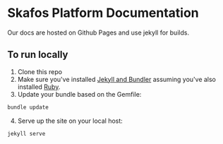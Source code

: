 # Skafos Platform Documentation
Our docs are hosted on Github Pages and use jekyll for builds.

## To run locally
1. Clone this repo
2. Make sure you've installed [Jekyll and Bundler](https://jekyllrb.com/docs/installation/macos/#install-jekyll) assuming you've also installed [Ruby](https://jekyllrb.com/docs/installation/macos).
3. Update your bundle based on the Gemfile:
```bash
bundle update
```
4. Serve up the site on your local host:
```bash
jekyll serve
```
